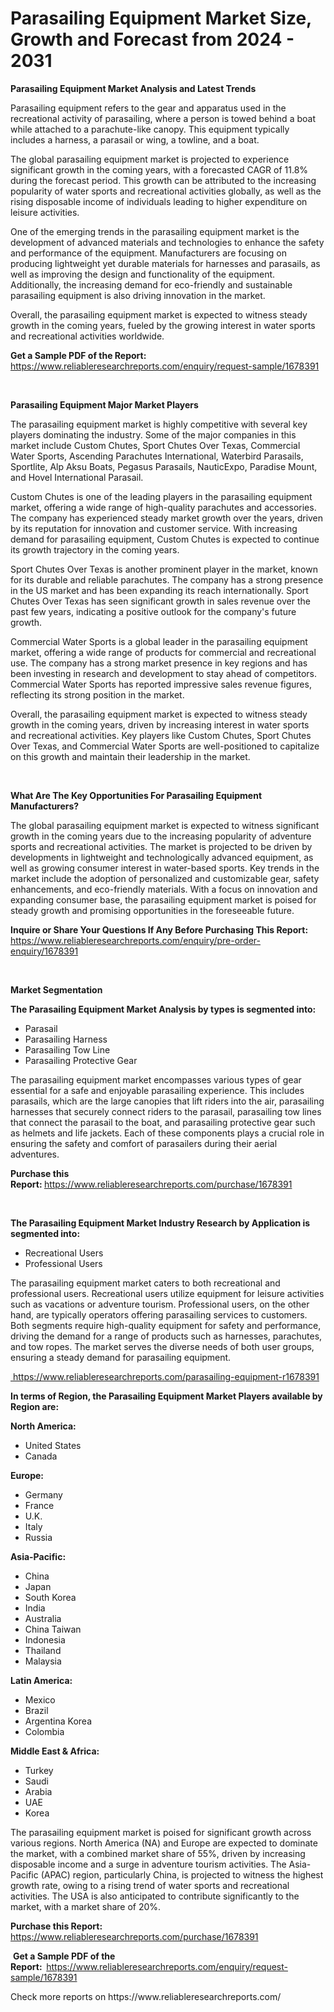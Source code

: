 <p><h1>Parasailing Equipment Market Size, Growth and Forecast from 2024 - 2031</h1></p><p><strong>Parasailing Equipment Market Analysis and Latest Trends</strong></p>
<p><p>Parasailing equipment refers to the gear and apparatus used in the recreational activity of parasailing, where a person is towed behind a boat while attached to a parachute-like canopy. This equipment typically includes a harness, a parasail or wing, a towline, and a boat.</p><p>The global parasailing equipment market is projected to experience significant growth in the coming years, with a forecasted CAGR of 11.8% during the forecast period. This growth can be attributed to the increasing popularity of water sports and recreational activities globally, as well as the rising disposable income of individuals leading to higher expenditure on leisure activities.</p><p>One of the emerging trends in the parasailing equipment market is the development of advanced materials and technologies to enhance the safety and performance of the equipment. Manufacturers are focusing on producing lightweight yet durable materials for harnesses and parasails, as well as improving the design and functionality of the equipment. Additionally, the increasing demand for eco-friendly and sustainable parasailing equipment is also driving innovation in the market.</p><p>Overall, the parasailing equipment market is expected to witness steady growth in the coming years, fueled by the growing interest in water sports and recreational activities worldwide.</p></p>
<p><strong>Get a Sample PDF of the Report:&nbsp;</strong> <a href="https://www.reliableresearchreports.com/enquiry/request-sample/1678391">https://www.reliableresearchreports.com/enquiry/request-sample/1678391</a></p>
<p>&nbsp;</p>
<p><strong>Parasailing Equipment Major Market Players</strong></p>
<p><p>The parasailing equipment market is highly competitive with several key players dominating the industry. Some of the major companies in this market include Custom Chutes, Sport Chutes Over Texas, Commercial Water Sports, Ascending Parachutes International, Waterbird Parasails, Sportlite, Alp Aksu Boats, Pegasus Parasails, NauticExpo, Paradise Mount, and Hovel International Parasail.</p><p>Custom Chutes is one of the leading players in the parasailing equipment market, offering a wide range of high-quality parachutes and accessories. The company has experienced steady market growth over the years, driven by its reputation for innovation and customer service. With increasing demand for parasailing equipment, Custom Chutes is expected to continue its growth trajectory in the coming years.</p><p>Sport Chutes Over Texas is another prominent player in the market, known for its durable and reliable parachutes. The company has a strong presence in the US market and has been expanding its reach internationally. Sport Chutes Over Texas has seen significant growth in sales revenue over the past few years, indicating a positive outlook for the company's future growth.</p><p>Commercial Water Sports is a global leader in the parasailing equipment market, offering a wide range of products for commercial and recreational use. The company has a strong market presence in key regions and has been investing in research and development to stay ahead of competitors. Commercial Water Sports has reported impressive sales revenue figures, reflecting its strong position in the market.</p><p>Overall, the parasailing equipment market is expected to witness steady growth in the coming years, driven by increasing interest in water sports and recreational activities. Key players like Custom Chutes, Sport Chutes Over Texas, and Commercial Water Sports are well-positioned to capitalize on this growth and maintain their leadership in the market.</p></p>
<p>&nbsp;</p>
<p><strong>What Are The Key Opportunities For Parasailing Equipment Manufacturers?</strong></p>
<p><p>The global parasailing equipment market is expected to witness significant growth in the coming years due to the increasing popularity of adventure sports and recreational activities. The market is projected to be driven by developments in lightweight and technologically advanced equipment, as well as growing consumer interest in water-based sports. Key trends in the market include the adoption of personalized and customizable gear, safety enhancements, and eco-friendly materials. With a focus on innovation and expanding consumer base, the parasailing equipment market is poised for steady growth and promising opportunities in the foreseeable future.</p></p>
<p><strong>Inquire or Share Your Questions If Any Before Purchasing This Report:</strong> <a href="https://www.reliableresearchreports.com/enquiry/pre-order-enquiry/1678391">https://www.reliableresearchreports.com/enquiry/pre-order-enquiry/1678391</a></p>
<p>&nbsp;</p>
<p><strong>Market Segmentation</strong></p>
<p><strong>The Parasailing Equipment Market Analysis by types is segmented into:</strong></p>
<p><ul><li>Parasail</li><li>Parasailing Harness</li><li>Parasailing Tow Line</li><li>Parasailing Protective Gear</li></ul></p>
<p><p>The parasailing equipment market encompasses various types of gear essential for a safe and enjoyable parasailing experience. This includes parasails, which are the large canopies that lift riders into the air, parasailing harnesses that securely connect riders to the parasail, parasailing tow lines that connect the parasail to the boat, and parasailing protective gear such as helmets and life jackets. Each of these components plays a crucial role in ensuring the safety and comfort of parasailers during their aerial adventures.</p></p>
<p><strong>Purchase this Report:&nbsp;</strong><a href="https://www.reliableresearchreports.com/purchase/1678391">https://www.reliableresearchreports.com/purchase/1678391</a></p>
<p>&nbsp;</p>
<p><strong>The Parasailing Equipment Market Industry Research by Application is segmented into:</strong></p>
<p><ul><li>Recreational Users</li><li>Professional Users</li></ul></p>
<p><p>The parasailing equipment market caters to both recreational and professional users. Recreational users utilize equipment for leisure activities such as vacations or adventure tourism. Professional users, on the other hand, are typically operators offering parasailing services to customers. Both segments require high-quality equipment for safety and performance, driving the demand for a range of products such as harnesses, parachutes, and tow ropes. The market serves the diverse needs of both user groups, ensuring a steady demand for parasailing equipment.</p></p>
<p><a href="https://www.reliableresearchreports.com/parasailing-equipment-r1678391">&nbsp;https://www.reliableresearchreports.com/parasailing-equipment-r1678391</a></p>
<p><strong>In terms of Region, the Parasailing Equipment Market Players available by Region are:</strong></p>
<p>
    <p> <strong> North America: </strong>
        <ul>
            <li>United States</li>
            <li>Canada</li>
        </ul>
        </p> 
    <p> <strong> Europe: </strong>
        <ul>
            <li>Germany</li>
            <li>France</li>
            <li>U.K.</li>
            <li>Italy</li>
            <li>Russia</li>
        </ul>
        </p> 
    <p> <strong> Asia-Pacific: </strong>
        <ul>
            <li>China</li>
            <li>Japan</li>
            <li>South Korea</li>
            <li>India</li>
            <li>Australia</li>
            <li>China Taiwan</li>
            <li>Indonesia</li>
            <li>Thailand</li>
            <li>Malaysia</li>
        </ul>
        </p> 
    <p> <strong> Latin America: </strong>
        <ul>
            <li>Mexico</li>
            <li>Brazil</li>
            <li>Argentina Korea</li>
            <li>Colombia</li>
        </ul>
        </p> 
    <p> <strong> Middle East & Africa: </strong>
        <ul>
            <li>Turkey</li>
            <li>Saudi</li>
            <li>Arabia</li>
            <li>UAE</li>
            <li>Korea</li>
        </ul>
    </p>
    </p>
<p><p>The parasailing equipment market is poised for significant growth across various regions. North America (NA) and Europe are expected to dominate the market, with a combined market share of 55%, driven by increasing disposable income and a surge in adventure tourism activities. The Asia-Pacific (APAC) region, particularly China, is projected to witness the highest growth rate, owing to a rising trend of water sports and recreational activities. The USA is also anticipated to contribute significantly to the market, with a market share of 20%.</p></p>
<p><strong>Purchase this Report: </strong><a href="https://www.reliableresearchreports.com/purchase/1678391">https://www.reliableresearchreports.com/purchase/1678391</a></p>
<p>&nbsp;<strong>Get a Sample PDF of the Report:&nbsp;&nbsp;</strong><a href="https://www.reliableresearchreports.com/enquiry/request-sample/1678391">https://www.reliableresearchreports.com/enquiry/request-sample/1678391</a></p>
<p><strong></strong></p>
<p>Check more reports on https://www.reliableresearchreports.com/</p>